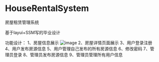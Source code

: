 # HouseRentalSystem
房屋租赁管理系统

基于layui+SSM写的毕业设计

功能设计：
1、房屋信息展示
![image]()
2、房屋详情页面展示
3、用户登录注册
4、用户发布房源信息
5、用户管理自己发布的所有房源信息
6、修改密码
7、管理员登录
8、管理员发布房源信息
9、管理员管理所有用户信息
